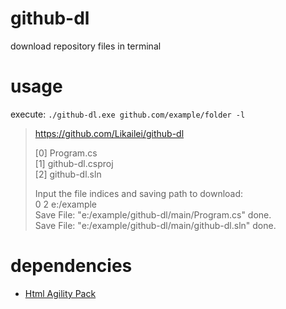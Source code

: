# github-dl
download repository files in terminal
# usage
execute: `./github-dl.exe github.com/example/folder -l`
>    https://github.com/Likailei/github-dl  
>  
> [0]  Program.cs  
> [1]  github-dl.csproj  
> [2]  github-dl.sln  
>  
> Input the file indices and saving path to download:  
0 2 e:/example  
Save File: "e:/example/github-dl/main/Program.cs" done.  
Save File: "e:/example/github-dl/main/github-dl.sln" done. 

# dependencies 
- [Html Agility Pack]

[Html Agility Pack]: https://html-agility-pack.net/
